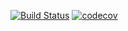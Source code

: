 [![Build Status](https://travis-ci.org/zoxy1/courses.svg?branch=master)](https://travis-ci.org/zoxy1/courses)
[![codecov](https://codecov.io/gh/zoxy1/courses/branch/master/graph/badge.svg)](https://codecov.io/gh/zoxy1/courses)

